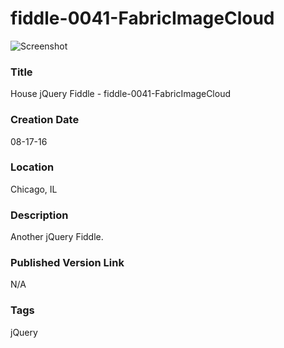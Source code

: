 fiddle-0041-FabricImageCloud
======

![Screenshot](screenshot.png)


### Title

House jQuery Fiddle - fiddle-0041-FabricImageCloud


### Creation Date

08-17-16


### Location

Chicago, IL


### Description

Another jQuery Fiddle. 


### Published Version Link

N/A


### Tags

jQuery

